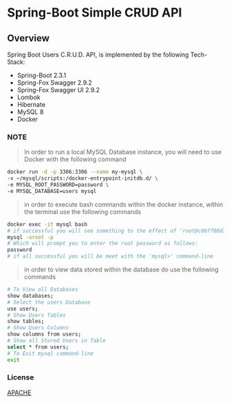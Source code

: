 # Spring-Boot Simple CRUD API

## Overview

Spring Boot Users C.R.U.D. API, is implemented by the following Tech-Stack:

- Spring-Boot 2.3.1
- Spring-Fox Swagger 2.9.2
- Spring-Fox Swagger UI 2.9.2
- Lombok
- Hibernate
- MySQL 8
- Docker

### NOTE

> In order to run a local MySQL Database instance,
> you will need to use Docker with the following command

```bash
docker run -d -p 3306:3306 --name my-mysql \
-v ~/mysql/scripts:/docker-entrypoint-initdb.d/ \
-e MYSQL_ROOT_PASSWORD=password \
-e MYSQL_DATABASE=users mysql
```

> in order to execute bash commands within the docker instance,
> within the terminal use the following commands

```bash
docker exec -it mysql bash
# if successful you will see something to the effect of 'root@c86ff80d7524:/#', then enter:
mysql -uroot -p
# Which will prompt you to enter the root password as follows:
password
# if all successful you will be meet with the 'mysql>' command-line
```

> in order to view data stored within the database do use the following commands

```bash
# To View all Databases
show databases;
# Select the users Database
use users;
# Show Users Tables
show tables;
# Show Users Columns
show columns from users;
# Show all Stored Users in Table
select * from users;
# To Exit mysql command-line
exit
```

### License

[APACHE](LICENSE)
